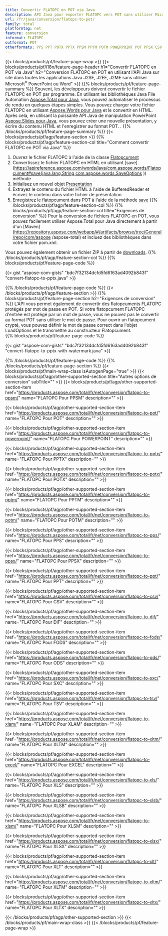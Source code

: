 ```yaml
---
title: Convertir FLATOPC en POT via Java
description: API Java pour exporter FLATOPC vers POT sans utiliser Microsoft Word ou PowerPoint
url: /fr/java/conversion/flatopc-to-pot/
family: total
platformtag: net
feature: conversion
informat: FLATOPC
outformat: POT
otherformats: PPS PPT POTX PPTX PPSM PPTM POTM POWERPOINT POT PPSX CSV DIF FODS ODS SXC TSV XLAM XLTM EXCEL XLS XLSB XLSM XLSX XLT XLTM XLTX
---
```

{{< blocks/products/pf/feature-page-wrap >}}
{{< blocks/products/pf/i18n/feature-page-header h1="Convertir FLATOPC en POT via Java" h2="Conversion FLATOPC en POT en utilisant l'API Java sur site dans toutes les applications Java J2SE, J2EE, J2ME sans utiliser Microsoft<sup>&reg;</sup> PowerPoint ou Word" >}}
{{% blocks/products/pf/feature-page-summary %}}
Souvent, les développeurs doivent convertir le fichier FLATOPC en POT par programme. En utilisant les bibliothèques Java File Automation [Aspose.Total pour Java](https://products.aspose.com/total/java/), vous pouvez automatiser le processus de rendu en quelques étapes simples. Vous pouvez charger votre fichier FLATOPC en utilisant [Aspose.Words pour Java](https://products.aspose.com/words/java/) et le convertir en HTML. Après cela, en utilisant la puissante API Java de manipulation PowerPoint [Aspose.Slides pour Java](https://products.aspose.com/slides/java/), vous pouvez créer une nouvelle présentation, y écrire du contenu HTML et l'enregistrer au format POT. .
{{% /blocks/products/pf/feature-page-summary  %}}
{{< blocks/products/pf/agp/feature-section >}}
{{% blocks/products/pf/agp/feature-section-col title="Comment convertir FLATOPC en POT via Java" %}}
1. Ouvrez le fichier FLATOPC à l'aide de la classe [Flatopcument](https://apireference.aspose.com/words/java/com.aspose.words/Flatopcument)
2. Convertissez le fichier FLATOPC en HTML en utilisant [save](https://apireference.aspose.com/words/java/com.aspose.words/Flatopcument#save(java.lang.String,com.aspose.words.SaveOptions )) méthode
3. Initialisez un nouvel objet [Presentation](https://apireference.aspose.com/slides/java/com.aspose.slides/Presentation)
5. Extrayez le contenu du fichier HTML à l'aide de BufferedReader et écrivez le contenu dans votre fichier de présentation
6. Enregistrez le flatopcument dans POT à l'aide de la méthode [save](https://apireference.aspose.com/slides/java/com.aspose.slides/Presentation#save-java.io.OutputStream-int-)
{{% /blocks/products/pf/agp/feature-section-col %}}
{{% blocks/products/pf/agp/feature-section-col title="Exigences de conversion" %}}
Pour la conversion de fichiers FLATOPC en POT, vous pouvez facilement utiliser Aspose.Total pour Java directement à partir d'un [Maven](https://repository.aspose.com/webapp/#/artifacts/browse/tree/General/repo/com/aspose /aspose-total) et incluez des bibliothèques dans votre fichier pom.xml.

Vous pouvez également obtenir un fichier ZIP à partir de [downloads](https://downloads.aspose.com/total/java).
{{% /blocks/products/pf/agp/feature-section-col %}}
{{% blocks/products/pf/feature-page-code %}}

{{< gist "aspose-com-gists" "bdc7f32134dcfd5fd6163ad4092b843f" "convert-flatopc-to-pptx.java" >}}

{{% /blocks/products/pf/feature-page-code %}}
{{< /blocks/products/pf/agp/feature-section >}}
{{% blocks/products/pf/feature-page-section  h2="Exigences de conversion" %}}
L'API vous permet également de convertir des flatopcuments FLATOPC protégés par mot de passe en POT. Si votre flatopcument FLATOPC d'entrée est protégé par un mot de passe, vous ne pouvez pas le convertir au format POT sans utiliser le mot de passe. Pour ouvrir un flatopcument crypté, vous pouvez définir le mot de passe correct dans l'objet LoadOptions et le transmettre au constructeur Flatopcument.  
{{% blocks/products/pf/feature-page-code %}}

{{< gist "aspose-com-gists" "bdc7f32134dcfd5fd6163ad4092b843f" "convert-flatopc-to-pptx-with-watermark.java" >}}
{{% /blocks/products/pf/feature-page-code  %}}
{{% /blocks/products/pf/feature-page-section %}}
{{< blocks/products/pf/main-wrap-class isAutogenPage="true" >}}
{{< blocks/products/pf/agp/other-supported-section title="Autres options de conversion" subTitle="" >}}
{{< blocks/products/pf/agp/other-supported-section-item href="https://products.aspose.com/total/fr/net/conversion/flatopc-to-ppsm/" name="FLATOPC Pour PPSM" description="" >}}

{{< blocks/products/pf/agp/other-supported-section-item href="https://products.aspose.com/total/fr/net/conversion/flatopc-to-pot/" name="FLATOPC Pour POT" description="" >}}

{{< blocks/products/pf/agp/other-supported-section-item href="https://products.aspose.com/total/fr/net/conversion/flatopc-to-powerpoint/" name="FLATOPC Pour POWERPOINT" description="" >}}

{{< blocks/products/pf/agp/other-supported-section-item href="https://products.aspose.com/total/fr/net/conversion/flatopc-to-pptx/" name="FLATOPC Pour PPTX" description="" >}}

{{< blocks/products/pf/agp/other-supported-section-item href="https://products.aspose.com/total/fr/net/conversion/flatopc-to-potx/" name="FLATOPC Pour POTX" description="" >}}

{{< blocks/products/pf/agp/other-supported-section-item href="https://products.aspose.com/total/fr/net/conversion/flatopc-to-pptm/" name="FLATOPC Pour PPTM" description="" >}}

{{< blocks/products/pf/agp/other-supported-section-item href="https://products.aspose.com/total/fr/net/conversion/flatopc-to-potm/" name="FLATOPC Pour POTM" description="" >}}

{{< blocks/products/pf/agp/other-supported-section-item href="https://products.aspose.com/total/fr/net/conversion/flatopc-to-pps/" name="FLATOPC Pour PPS" description="" >}}

{{< blocks/products/pf/agp/other-supported-section-item href="https://products.aspose.com/total/fr/net/conversion/flatopc-to-ppsx/" name="FLATOPC Pour PPSX" description="" >}}

{{< blocks/products/pf/agp/other-supported-section-item href="https://products.aspose.com/total/fr/net/conversion/flatopc-to-ppt/" name="FLATOPC Pour PPT" description="" >}}

{{< blocks/products/pf/agp/other-supported-section-item href="https://products.aspose.com/total/fr/net/conversion/flatopc-to-csv/" name="FLATOPC Pour CSV" description="" >}}

{{< blocks/products/pf/agp/other-supported-section-item href="https://products.aspose.com/total/fr/net/conversion/flatopc-to-dif/" name="FLATOPC Pour DIF" description="" >}}

{{< blocks/products/pf/agp/other-supported-section-item href="https://products.aspose.com/total/fr/net/conversion/flatopc-to-fods/" name="FLATOPC Pour FODS" description="" >}}

{{< blocks/products/pf/agp/other-supported-section-item href="https://products.aspose.com/total/fr/net/conversion/flatopc-to-ods/" name="FLATOPC Pour ODS" description="" >}}

{{< blocks/products/pf/agp/other-supported-section-item href="https://products.aspose.com/total/fr/net/conversion/flatopc-to-sxc/" name="FLATOPC Pour SXC" description="" >}}

{{< blocks/products/pf/agp/other-supported-section-item href="https://products.aspose.com/total/fr/net/conversion/flatopc-to-tsv/" name="FLATOPC Pour TSV" description="" >}}

{{< blocks/products/pf/agp/other-supported-section-item href="https://products.aspose.com/total/fr/net/conversion/flatopc-to-xlam/" name="FLATOPC Pour XLAM" description="" >}}

{{< blocks/products/pf/agp/other-supported-section-item href="https://products.aspose.com/total/fr/net/conversion/flatopc-to-xltm/" name="FLATOPC Pour XLTM" description="" >}}

{{< blocks/products/pf/agp/other-supported-section-item href="https://products.aspose.com/total/fr/net/conversion/flatopc-to-excel/" name="FLATOPC Pour EXCEL" description="" >}}

{{< blocks/products/pf/agp/other-supported-section-item href="https://products.aspose.com/total/fr/net/conversion/flatopc-to-xls/" name="FLATOPC Pour XLS" description="" >}}

{{< blocks/products/pf/agp/other-supported-section-item href="https://products.aspose.com/total/fr/net/conversion/flatopc-to-xlsb/" name="FLATOPC Pour XLSB" description="" >}}

{{< blocks/products/pf/agp/other-supported-section-item href="https://products.aspose.com/total/fr/net/conversion/flatopc-to-xlsm/" name="FLATOPC Pour XLSM" description="" >}}

{{< blocks/products/pf/agp/other-supported-section-item href="https://products.aspose.com/total/fr/net/conversion/flatopc-to-xlsx/" name="FLATOPC Pour XLSX" description="" >}}

{{< blocks/products/pf/agp/other-supported-section-item href="https://products.aspose.com/total/fr/net/conversion/flatopc-to-xlt/" name="FLATOPC Pour XLT" description="" >}}

{{< blocks/products/pf/agp/other-supported-section-item href="https://products.aspose.com/total/fr/net/conversion/flatopc-to-xltm/" name="FLATOPC Pour XLTM" description="" >}}

{{< blocks/products/pf/agp/other-supported-section-item href="https://products.aspose.com/total/fr/net/conversion/flatopc-to-xltx/" name="FLATOPC Pour XLTX" description="" >}}


{{< /blocks/products/pf/agp/other-supported-section >}}
{{< /blocks/products/pf/main-wrap-class >}}
{{< /blocks/products/pf/feature-page-wrap >}}